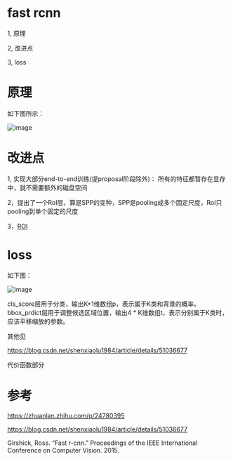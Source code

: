 # fast rcnn

1, 原理

2, 改进点

3, loss

# 原理

如下图所示：

![image](https://user-images.githubusercontent.com/37278270/131208869-e62e6892-b287-4e5e-aa3e-12c751c3870e.png)

# 改进点

1, 实现大部分end-to-end训练(提proposal阶段除外)： 所有的特征都暂存在显存中，就不需要额外的磁盘空间

2，提出了一个RoI层，算是SPP的变种，SPP是pooling成多个固定尺度，RoI只pooling到单个固定的尺度

3，[ROI](./two.md)

# loss

如下图：

![image](https://user-images.githubusercontent.com/37278270/131210418-37864468-0ed9-4e30-91e5-85b070e8d5b3.png)

cls_score层用于分类，输出K+1维数组p，表示属于K类和背景的概率。
bbox_prdict层用于调整候选区域位置，输出4 * K维数组t，表示分别属于K类时，应该平移缩放的参数。

其他见

https://blog.csdn.net/shenxiaolu1984/article/details/51036677

代价函数部分



# 参考

https://zhuanlan.zhihu.com/p/24780395

https://blog.csdn.net/shenxiaolu1984/article/details/51036677

Girshick, Ross. “Fast r-cnn.” Proceedings of the IEEE International Conference on Computer Vision. 2015.




